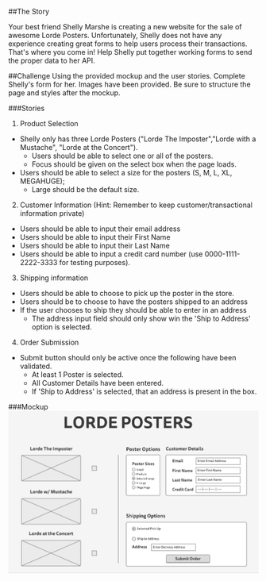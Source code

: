 

##The Story

Your best friend Shelly Marshe is creating a new website for the sale of awesome Lorde Posters. Unfortunately, Shelly does not have any experience creating great forms to help users process their transactions. That's where you come in! Help Shelly put together working forms to send the proper data to her API.


##Challenge
Using the provided mockup and the user stories. Complete Shelly's form for her. Images have been provided. Be sure to structure the page and styles after the mockup.


###Stories
1. Product Selection
  - Shelly only has three Lorde Posters ("Lorde The Imposter","Lorde with a Mustache", "Lorde at the Concert").
    - Users should be able to select one or all of the posters.
    - Focus should be given on the select box when the page loads.
  - Users should be able to select a size for the posters (S, M, L, XL, MEGAHUGE);
    - Large should be the default size.  
2. Customer Information (Hint: Remember to keep customer/transactional information private)
  - Users should be able to input their email address
  - Users should be able to input their First Name
  - Users should be able to input their Last Name
  - Users should be able to input a credit card number (use 0000-1111-2222-3333 for testing purposes).
3. Shipping information
  - Users should be able to choose to pick up the poster in the store.
  - Users should be to choose to have the posters shipped to an address
  - If the user chooses to ship they should be able to enter in an address
    - The address input field should only show win the 'Ship to Address' option is selected.
4. Order Submission
  - Submit button should only be active once the following have been validated.
    - At least 1 Poster is selected.
    - All Customer Details have been entered.
    - If 'Ship to Address' is selected, that an address is present in the box.

###Mockup
![Lorde Posters](./imgs/mockup.png)
